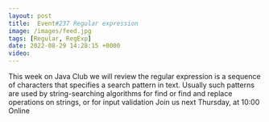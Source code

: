 ```yaml
---
layout: post
title:  Event#237 Regular expression
image: /images/feed.jpg
tags: [Regular, RegExp]
date: 2022-08-29 14:28:15 +0000
video: 
---
```


This week on Java Club we will review the regular expression is a sequence of characters that specifies a search pattern in text. Usually such patterns are used by string-searching algorithms for find or find and replace operations on strings, or for input validation
Join us next Thursday, at 10:00 Online
